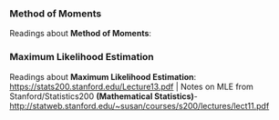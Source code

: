 
### Method of Moments
Readings about **Method of Moments**:

### Maximum Likelihood Estimation
Readings about **Maximum Likelihood Estimation**: https://stats200.stanford.edu/Lecture13.pdf | Notes on MLE from Stanford/Statistics200 **(Mathematical Statistics)**- http://statweb.stanford.edu/~susan/courses/s200/lectures/lect11.pdf

